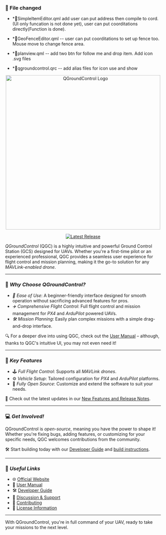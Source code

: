 ### 🌟 File changed
- *🚀SimpleItemEditor.qml add user can put address then compile to cord. (UI only funcation is not done yet), user can put coorditations directly(Function is done).
  
- *🚀GeoFenceEditor.qml -- user can put coorditations to set up fence too. Mouse move to change fence area.
- *🚀planview.qml -- add two btn for follow me and drop item. Add icon .svg files
- *🚀qgroundcontrol.qrc -- add alias files for icon use and show

<p align="center">
  <img src="https://raw.githubusercontent.com/Dronecode/UX-Design/35d8148a8a0559cd4bcf50bfa2c94614983cce91/QGC/Branding/Deliverables/QGC_RGB_Logo_Horizontal_Positive_PREFERRED/QGC_RGB_Logo_Horizontal_Positive_PREFERRED.svg" alt="QGroundControl Logo" width="500">
</p>

<p align="center">
  <a href="https://github.com/mavlink/QGroundControl/releases">
    <img src="https://img.shields.io/github/release/mavlink/QGroundControl.svg" alt="Latest Release">
  </a>
</p>

*QGroundControl* (QGC) is a highly intuitive and powerful Ground Control Station (GCS) designed for UAVs. Whether you're a first-time pilot or an experienced professional, QGC provides a seamless user experience for flight control and mission planning, making it the go-to solution for any *MAVLink-enabled drone*.

---

### 🌟 *Why Choose QGroundControl?*

- *🚀 Ease of Use*: A beginner-friendly interface designed for smooth operation without sacrificing advanced features for pros.
- *✈️ Comprehensive Flight Control*: Full flight control and mission management for *PX4* and *ArduPilot* powered UAVs.
- *🛠️ Mission Planning*: Easily plan complex missions with a simple drag-and-drop interface.

🔍 For a deeper dive into using QGC, check out the [User Manual](https://docs.qgroundcontrol.com/en/) – although, thanks to QGC's intuitive UI, you may not even need it!


---

### 🚁 *Key Features*

- 🕹️ *Full Flight Control*: Supports all *MAVLink drones*.
- ⚙️ *Vehicle Setup*: Tailored configuration for *PX4* and *ArduPilot* platforms.
- 🔧 *Fully Open Source*: Customize and extend the software to suit your needs.

🎯 Check out the latest updates in our [New Features and Release Notes](https://github.com/mavlink/qgroundcontrol/blob/master/ChangeLog.md).

---

### 💻 *Get Involved!*

QGroundControl is *open-source*, meaning you have the power to shape it! Whether you're fixing bugs, adding features, or customizing for your specific needs, QGC welcomes contributions from the community.

🛠️ Start building today with our [Developer Guide](https://dev.qgroundcontrol.com/en/) and [build instructions](https://dev.qgroundcontrol.com/en/getting_started/).

---

### 🔗 *Useful Links*

- 🌐 [Official Website](http://qgroundcontrol.com)
- 📘 [User Manual](https://docs.qgroundcontrol.com/en/)
- 🛠️ [Developer Guide](https://dev.qgroundcontrol.com/en/)
- 💬 [Discussion & Support](https://docs.qgroundcontrol.com/en/Support/Support.html)
- 🤝 [Contributing](https://dev.qgroundcontrol.com/en/contribute/)
- 📜 [License Information](https://github.com/mavlink/qgroundcontrol/blob/master/.github/COPYING.md)

---

With QGroundControl, you're in full command of your UAV, ready to take your missions to the next level.
